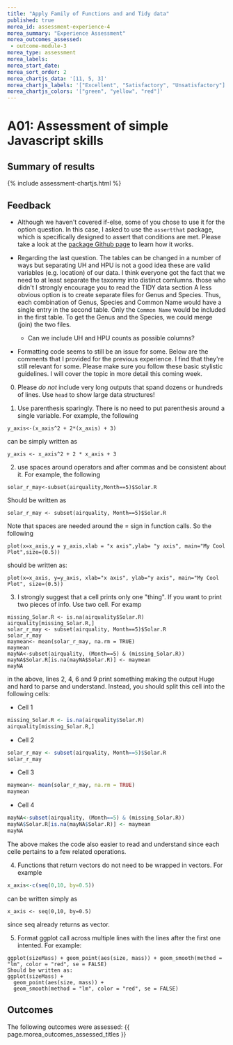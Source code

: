 ```yaml
---
title: "Apply Family of Functions and and Tidy data"
published: true
morea_id: assessment-experience-4
morea_summary: "Experience Assessment"
morea_outcomes_assessed:
 - outcome-module-3
morea_type: assessment
morea_labels:
morea_start_date: 
morea_sort_order: 2
morea_chartjs_data: '[11, 5, 3]'
morea_chartjs_labels: '["Excellent", "Satisfactory", "Unsatisfactory"]'
morea_chartjs_colors: '["green", "yellow", "red"]'
---
```

# A01: Assessment of simple Javascript skills

## Summary of results


{%  include assessment-chartjs.html  %}

## Feedback

* Although we haven't covered if-else, some of you chose to use it for the option question. In this case, I asked to use the `assertthat` package, which is specifically designed to assert that conditions are met. Please take a look at the [package Github page](https://github.com/hadley/assertthat) to learn how it works.

* Regarding the last question. The tables can be changed in a number of ways but separating UH and HPU is not a good idea these are valid variables (e.g. location) of our data. I think everyone got the fact that we need to at least separate the taxonmy into distinct comlumns. those who didn't I strongly encourage you to read the TIDY data section 
A less obvious option is to create separate files for Genus and Species. Thus, each combination of Genus, Species and Common Name would have a single entry in the second table. Only the `Common Name` would be included in the first table. To get the Genus and the Species, we could merge (join) the two files.

   * Can we include UH and HPU  counts as possible columns?

* Formatting code seems to still be an issue for some. Below are the comments that I provided for the previous experience. I find that they're still relevant for some. Please make sure you follow these basic stylistic guidelines. I will cover the topic in more detail this coming week.

0. Please *do not* include very long outputs that spand dozens or hundreds of lines. Use `head` to show large data structures!

1. Use parenthesis sparingly. There is no need to put parenthesis around a single variable. For example, the following
```
y_axis<-(x_axis^2 + 2*(x_axis) + 3)
```
can be simply written as
```
y_axis <- x_axis^2 + 2 * x_axis + 3
```

2. use spaces around operators and after commas and be consistent about it. For example, the following
```
solar_r_may<-subset(airquality,Month==5)$Solar.R
```
Should be written as
```
solar_r_may <- subset(airquality, Month==5)$Solar.R
```

Note that spaces are needed around the = sign in function calls. So the following
```
plot(x=x_axis,y = y_axis,xlab = "x axis",ylab= "y axis", main="My Cool Plot",size=(0.5))
```
should be written as:
```
plot(x=x_axis, y=y_axis, xlab="x axis", ylab="y axis", main="My Cool Plot", size=(0.5))
```

3. I strongly suggest that a cell prints only one "thing". If you want to print two pieces of info. Use two cell. For examp
```
missing_Solar.R <- is.na(airquality$Solar.R)
airquality[missing_Solar.R,]
solar_r_may <- subset(airquality, Month==5)$Solar.R
solar_r_may
maymean<- mean(solar_r_may, na.rm = TRUE)
maymean
mayNA<-subset(airquality, (Month==5) & (missing_Solar.R))
mayNA$Solar.R[is.na(mayNA$Solar.R)] <- maymean
mayNA
```

in the above, lines 2, 4, 6 and 9 print something making the output Huge and hard to parse and understand. Instead, you should split this cell into the following cells:

  * Cell 1
```R
missing_Solar.R <- is.na(airquality$Solar.R)
airquality[missing_Solar.R,]
```

  * Cell 2
```R
solar_r_may <- subset(airquality, Month==5)$Solar.R
solar_r_may
```

  * Cell 3
```R 
maymean<- mean(solar_r_may, na.rm = TRUE)
maymean
```

  * Cell 4
```R
mayNA<-subset(airquality, (Month==5) & (missing_Solar.R))
mayNA$Solar.R[is.na(mayNA$Solar.R)] <- maymean
mayNA
```

The above makes the code also easier to read and understand since each celle pertains to a few related operations.


4. Functions that return vectors do not need to be wrapped in vectors. For example

```R
x_axis<-c(seq(0,10, by=0.5))
```
can be written simply as
```
x_axis <- seq(0,10, by=0.5)
```
since seq already returns as vector.


5. Format ggplot call across multiple lines with the lines after the first one intented. For example:
```
ggplot(sizeMass) + geom_point(aes(size, mass)) + geom_smooth(method = "lm", color = "red", se = FALSE)
Should be written as:
ggplot(sizeMass) +
  geom_point(aes(size, mass)) +
  geom_smooth(method = "lm", color = "red", se = FALSE)
```


## Outcomes

The following outcomes were assessed: {{ page.morea_outcomes_assessed_titles }}


